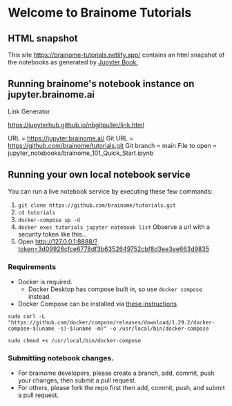 # Welcome to Brainome Tutorials

## HTML snapshot
This site https://brainome-tutorials.netlify.app/ contains an html snapshot of the notebooks as generated by [Jupyter Book.](https://jupyterbook.org/intro.html)

## Running brainome's notebook instance on jupyter.brainome.ai
Link Generator

https://jupyterhub.github.io/nbgitpuller/link.html

URL = https://jupyter.brainome.ai/
Git URL = https://github.com/brainome/tutorials.git
Git branch = main
File to open = jupyter_notebooks/brainome_101_Quick_Start.ipynb


## Running your own local notebook service
You can run a live notebook service by executing these few commands:
1. `git clone https://github.com/brainome/tutorials.git`
2. `cd tutorials`
3. `docker-compose up -d`
4. `docker exec tutorials jupyter notebook list` Observe a url with a security token like this...
5. Open http://127.0.0.1:8888/?token=3d09926cfce6778df3b6352649752cbf8d3ee3ee663d9835


### Requirements
* Docker is required.
  * Docker Desktop has compose built in, so use `docker compose` instead.
* Docker Compose can be installed via [these instructions](https://docs.docker.com/compose/install/)

`sudo curl -L "https://github.com/docker/compose/releases/download/1.29.2/docker-compose-$(uname -s)-$(uname -m)" -o /usr/local/bin/docker-compose`

`sudo chmod +x /usr/local/bin/docker-compose`

### Submitting notebook changes.
* For brainome developers, please create a branch, add, commit, push your changes, then submit a pull request.
* For others, please fork the repo first then add, commit, push, and submit a pull request.

